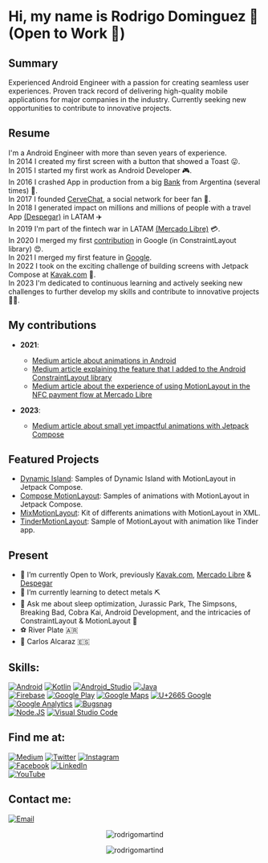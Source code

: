 # Hi, my name is Rodrigo Dominguez 👋 (Open to Work 💚)

## Summary
Experienced Android Engineer with a passion for creating seamless user experiences. Proven track record of delivering high-quality mobile applications for major companies in the industry. Currently seeking new opportunities to contribute to innovative projects.


## Resume
I'm a Android Engineer with more than seven years of experience.</br>
In 2014 I created my first screen with a button that showed a Toast 😛.</br>
In 2015 I started my first work as Android Developer 🎮.</br>
In 2016 I crashed App in production from a big [Bank](https://play.google.com/store/apps/details?id=com.mosync.app_Banco_Galicia) from Argentina (several times) 🤣.</br>
In 2017 I founded [CerveChat](https://play.google.com/store/apps/details?id=com.rodrigodominguez.cervezapp), a social network for beer fan 🍻.</br>
In 2018 I generated impact on millions and millions of people with a travel App [(Despegar)](https://play.google.com/store/apps/details?id=com.gm.despegar) in LATAM ✈️</br>
In 2019 I'm part of the fintech war in LATAM [(Mercado Libre)](https://play.google.com/store/apps/details?id=com.mercadopago.wallet) 💳.</br>
In 2020 I merged my first [contribution](https://github.com/androidx/constraintlayout/pull/39) in Google (in ConstraintLayout library) 😍.</br>
In 2021 I merged my first feature in [Google](https://developer.android.com/reference/androidx/constraintlayout/helper/widget/CircularFlow).</br>
In 2022 I took on the exciting challenge of building screens with Jetpack Compose at [Kavak.com](https://www.kavak.com/) 🚀.</br>
In 2023 I'm dedicated to continuous learning and actively seeking new challenges to further develop my skills and contribute to innovative projects 🌱💡.</br>


## My contributions
- **2021**:
  - [Medium article about animations in Android](https://medium.com/droid-latam/creando-un-carrusel-con-motionlayout-f93285f4000c)
  - [Medium article explaining the feature that I added to the Android ConstraintLayout library](https://rodrigomartind.medium.com/exploring-helper-circularflow-6ef168abf4fe)
  - [Medium article about the experience of using MotionLayout in the NFC payment flow at Mercado Libre](https://medium.com/mercadolibre-tech/our-experience-using-motionlayout-in-nfc-payments-ec4d92205d98)

- **2023**:
  - [Medium article about small yet impactful animations with Jetpack Compose](https://medium.com/@rodrigomartind/the-art-of-small-animations-in-android-with-jetpack-compose-566caa94deba?source=your_stories_page)

## Featured Projects
- [Dynamic Island](https://github.com/rodrigomartind/DynamicIslandWithMotionLayoutCompose): Samples of Dynamic Island with MotionLayout in Jetpack Compose.
- [Compose MotionLayout](https://github.com/rodrigomartind/ComposeMotionLayoutSamples): Samples of animations with MotionLayout in Jetpack Compose.
- [MixMotionLayout](https://github.com/rodrigomartind/MixAnimationsMotionLayout): Kit of differents animations with MotionLayout in XML.
- [TinderMotionLayout](https://github.com/rodrigomartind/TinderMotionLayout): Sample of MotionLayout with animation like Tinder app.


## Present
- 🔭 I’m currently Open to Work, previously [Kavak.com](https://www.kavak.com/), [Mercado Libre](https://www.mercadolibre.com) & [Despegar](https://www.despegar.com)
- 🌱 I’m currently learning to detect metals ⛏
- 💬 Ask me about sleep optimization, Jurassic Park, The Simpsons, Breaking Bad, Cobra Kai, Android Development, and the intricacies of ConstraintLayout & MotionLayout 🚀
- ⚽️ River Plate 🇦🇷
- 🎾 Carlos Alcaraz 🇪🇸


## Skills:
[![Android](https://img.shields.io/badge/Android-3DDC84?style=for-the-badge&logo=android&logoColor=white&labelColor=101010)]()
[![Kotlin](https://img.shields.io/badge/Kotlin-0095D5?style=for-the-badge&logo=kotlin&logoColor=white&labelColor=101010)]()
[![Android_Studio](https://img.shields.io/badge/Android_Studio-3DDC84?style=for-the-badge&logo=android-studio&logoColor=white&labelColor=101010)]()
[![Java](https://img.shields.io/badge/Java-007396?style=for-the-badge&logo=java&logoColor=white&labelColor=101010)]()
</br>
[![Firebase](https://img.shields.io/badge/Firebase-FFCA28?style=for-the-badge&logo=firebase&logoColor=white&labelColor=101010)]()
[![Google Play](https://img.shields.io/badge/Google_Play-414141?style=for-the-badge&logo=google%20play&logoColor=white&labelColor=101010)]()
[![Google Maps](https://img.shields.io/badge/Google_Maps-4285F4?style=for-the-badge&logo=google%20maps&logoColor=white&labelColor=101010)]()
[![U+2665 Google](https://img.shields.io/badge/❤️_Google-EC1C24?style=for-the-badge&logo=google&logoColor=white&labelColor=101010)]()
</br>
[![Google Analytics](https://img.shields.io/badge/Google_Analytics-E37400?style=for-the-badge&logo=google%20analytics&logoColor=white&labelColor=101010)]()
[![Bugsnag](https://img.shields.io/badge/Bugsnag-4949E4?style=for-the-badge&logo=bugsnag&logoColor=white&labelColor=101010)]()
</br>
[![Node.JS](https://img.shields.io/badge/Node.JS-339933?style=for-the-badge&logo=node.js&logoColor=white&labelColor=101010)]()
[![Visual Studio Code](https://img.shields.io/badge/Visual_Studio_Code-007ACC?style=for-the-badge&logo=Visual%20Studio%20Code&logoColor=white&labelColor=101010)]()

## Find me at:
[![Medium](https://img.shields.io/badge/Medium-@rodrigomartind-9146FF?style=for-the-badge&logo=medium&logoColor=white&labelColor=101010)](https://rodrigomartind.medium.com/)
[![Twitter](https://img.shields.io/badge/Twitter-@rodrigomartind-1DA1F2?style=for-the-badge&logo=twitter&logoColor=white&labelColor=101010)](https://twitter.com/RodrigoMartinD)
[![Instagram](https://img.shields.io/badge/Instagram-@rodrigomartind-E4405F?style=for-the-badge&logo=instagram&logoColor=white&labelColor=101010)](https://instagram.com/rodrigomartind)
</br>
[![Facebook](https://img.shields.io/badge/Facebook-@rodrigo.martin.dom-1877F2?style=for-the-badge&logo=facebook&logoColor=white&labelColor=101010)](https://facebook.com/Rodrigo.Martin.Dom)
[![LinkedIn](https://img.shields.io/badge/LinkedIn-Rodrigo_Dominguez-0077B5?style=for-the-badge&logo=linkedin&logoColor=white&labelColor=101010)](https://www.linkedin.com/in/rodrigo-martin-dominguez-463b5a33/)
</br>
[![YouTube](https://img.shields.io/badge/YouTube-Hermanos_Binarios-FF0000?style=for-the-badge&logo=youtube&logoColor=white&labelColor=101010)](https://www.youtube.com/channel/UCBs51OPI3dU1hv9yQZ6BOHA)

## Contact me:
[![Email](https://img.shields.io/badge/rodrigomartind@gmail.com-my_personal_email-EC5252?style=for-the-badge&logo=gmail&logoColor=white&labelColor=101010)](mailto:rodrigomartind@gmail.com)

<p align="center"><img src="https://komarev.com/ghpvc/?username=rodrigomartind" alt="rodrigomartind" /></p>
<p align="center"><img src="https://github-readme-stats.vercel.app/api?username=rodrigomartind&show_icons=true" alt="rodrigomartind" /></p>
